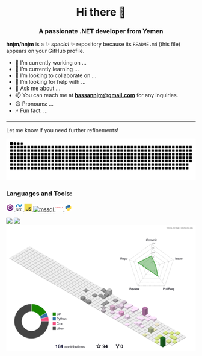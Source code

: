 <h1 align="center">Hi there 👋</h1>
<h3 align="center">A passionate .NET developer from Yemen</h3>

**hnjm/hnjm** is a ✨ _special_ ✨ repository because its `README.md` (this file) appears on your GitHub profile.

- 🔭 I’m currently working on ...
- 🌱 I’m currently learning ...
- 👯 I’m looking to collaborate on ...
- 🤔 I’m looking for help with ...
- 💬 Ask me about ...
- 📫 You can reach me at **hassannjm@gmail.com** for any inquiries. 
- 😄 Pronouns: ...
- ⚡ Fun fact: ...

---

Let me know if you need further refinements!


<picture>
  <source
    media="(prefers-color-scheme: dark)"
    srcset="https://raw.githubusercontent.com/hnjm/hnjm/output/github-contribution-grid-snake-dark.svg"
  />
  <source
    media="(prefers-color-scheme: light)"
    srcset="https://raw.githubusercontent.com/hnjm/hnjm/output/github-contribution-grid-snake.svg"
  />
  <img
    alt="github contribution grid snake animation"
    src="https://raw.githubusercontent.com/hnjm/hnjm/output/github-contribution-grid-snake.svg"
  />
</picture>



<h3 align="left">Languages and Tools:</h3>

<a href="https://www.w3schools.com/cs/" target="_blank"> <img src="https://raw.githubusercontent.com/devicons/devicon/master/icons/csharp/csharp-original.svg" alt="csharp" width="20" height="20"/> </a> 
<a href="https://dotnet.microsoft.com/" target="_blank"> <img src="https://raw.githubusercontent.com/devicons/devicon/master/icons/dot-net/dot-net-original-wordmark.svg" alt="dotnet" width="20" height="20"/> </a>
 <a href="https://developer.mozilla.org/en-US/docs/Web/JavaScript" target="_blank"> <img src="https://raw.githubusercontent.com/devicons/devicon/master/icons/javascript/javascript-original.svg" alt="javascript" width="20" height="20"/> </a> <a href="https://www.microsoft.com/en-us/sql-server" target="_blank"> <img src="https://www.svgrepo.com/show/303229/microsoft-sql-server-logo.svg" alt="mssql" width="20" height="20"/> </a> 
  <a href="https://www.oracle.com/" target="_blank"> <img src="https://raw.githubusercontent.com/devicons/devicon/master/icons/oracle/oracle-original.svg" alt="oracle" width="20" height="20"/> </a> <a href="https://www.python.org" target="_blank"> <img src="https://raw.githubusercontent.com/devicons/devicon/master/icons/python/python-original.svg" alt="python" width="20" height="20"/> </a> </p>

 
<picture>
  <source
    srcset="https://github-readme-stats.vercel.app/api?username=hnjm&show_icons=true&theme=dark"
    media="(prefers-color-scheme: dark)"
  />
  <source
    srcset="https://github-readme-stats.vercel.app/api?username=hnjm&show_icons=true"
    media="(prefers-color-scheme: light), (prefers-color-scheme: no-preference)"
  />
  <img src="https://github-readme-stats.vercel.app/api?username=hnjm&show_icons=true" />
</picture>

<picture>
  <source
    srcset="https://streak-stats.demolab.com/?user=hnjm&theme=dark"
    media="(prefers-color-scheme: dark)"
  />
  <source
    srcset="https://streak-stats.demolab.com/?user=hnjm"
    media="(prefers-color-scheme: light), (prefers-color-scheme: no-preference)"
  />
  <img src="https://streak-stats.demolab.com/?user=hnjm" />
</picture>

 <picture>
  <source
    media="(prefers-color-scheme: dark)"
    srcset="https://raw.githubusercontent.com/hnjm/hnjm/output3d/profile-night-rainbow.svg"
  />
  <source
    media="(prefers-color-scheme: light)"
    srcset="https://raw.githubusercontent.com/hnjm/hnjm/output3d/profile-season-animate.svg"
  />
  <img
    alt="github contribution grid snake animation"
    src="https://raw.githubusercontent.com/hnjm/hnjm/output3d/profile-south-season-animate.svg"
  />
</picture>
